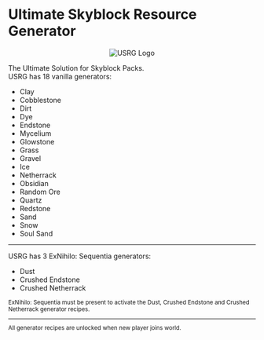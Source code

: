 # Ultimate Skyblock Resource Generator
<p align="center">
  <img src="https://raw.githubusercontent.com/rafacost/ultimatecobblegen/master/src/main/resources/assets/ultimatecobblegen/textures/wiki/usrg_logo.png" alt="USRG Logo"/>
</p>
The Ultimate Solution for Skyblock Packs.
<br/>
USRG has 18 vanilla generators:
<ul>
  <li>Clay</li>
  <li>Cobblestone</li>
  <li>Dirt</li>
  <li>Dye</li>
  <li>Endstone</li>
  <li>Mycelium</li>
  <li>Glowstone</li>
  <li>Grass</li>
  <li>Gravel</li>
  <li>Ice</li>
  <li>Netherrack</li> 
  <li>Obsidian</li>
  <li>Random Ore</li>
  <li>Quartz</li>
  <li>Redstone</li>
  <li>Sand</li>
  <li>Snow</li>
  <li>Soul Sand</li>
</ul>
<hr/>
USRG has 3 ExNihilo: Sequentia generators:
<ul>
  <li>Dust</li>
  <li>Crushed Endstone</li>
  <li>Crushed Netherrack</li>
</ul>
<small>
ExNihilo: Sequentia must be present to activate the Dust, Crushed Endstone and Crushed Netherrack generator recipes.
<hr/>
All generator recipes are unlocked when new player joins world.<br/>
</small>
